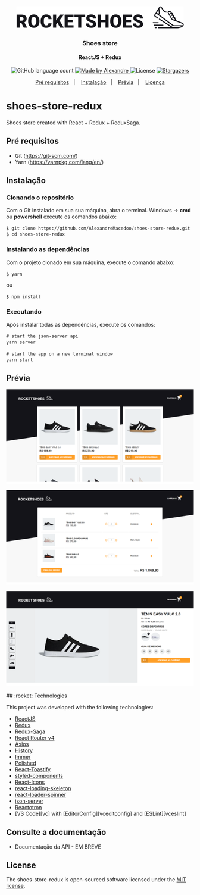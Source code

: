 <h1 align="center" >
  <img alt="Github" title="Github" src=".github/logo.svg" width="450px"/>
</h1>


<h3 align="center">
  Shoes store
</h3>

<h4 align="center">
  ReactJS + Redux
</h4>

<p align="center">
  <img alt="GitHub language count" src="https://img.shields.io/github/languages/count/AlexandreMacedoo/shoes-store-redux?color=%2304D361">

  <a href="https://github.com/AlexandreMacedoo">
    <img alt="Made by Alexandre" src="https://img.shields.io/badge/made%20by-Alexandre-%2304D361">
  </a>

  <img alt="License" src="https://img.shields.io/badge/license-MIT-%2304D361">

  <a href="https://github.com/AlexandreMacedoo/shoes-store-redux/stargazers">
    <img alt="Stargazers" src="https://img.shields.io/github/stars/AlexandreMacedoo/shoes-store-redux?style=social">
  </a>
</p>

<p align="center">
  <a href="#pré-requisitos">Pré requisitos</a>&nbsp;&nbsp;&nbsp;|&nbsp;&nbsp;&nbsp;
  <a href="#instalação">Instalação</a>&nbsp;&nbsp;&nbsp;|&nbsp;&nbsp;&nbsp;
  <a href="#prévia">Prévia</a>&nbsp;&nbsp;&nbsp;|&nbsp;&nbsp;&nbsp;
  <a href="#license">Licença</a>
</p>

# shoes-store-redux
Shoes store created with React + Redux + ReduxSaga.

## Pré requisitos

- Git (https://git-scm.com/)
- Yarn (https://yarnpkg.com/lang/en/)

## Instalação
### Clonando o repositório
Com o Git instalado em sua sua máquina, abra o terminal.
Windows -> **cmd** ou **powershell** execute os comandos abaixo:
```ssh
$ git clone https://github.com/AlexandreMacedoo/shoes-store-redux.git
$ cd shoes-store-redux
```
### Instalando as dependências
Com o projeto clonado em sua máquina, execute o comando abaixo:

```ssh
$ yarn
```
ou
```ssh
$ npm install
```

### Executando
Após instalar todas as dependências, execute os comandos:

```ssh
# start the json-server api
yarn server

# start the app on a new terminal window
yarn start
```

## Prévia
<p align="left">
  <img alt="Home" src=".github/previa1-new.png" width="550px">
</p>
<p align="left">
  <img alt="Cart" src=".github/previa2-new.png" width="550px">
</p>
<p align="left">
  <img alt="Product" src=".github/previa3-new.png" width="550px">
</p>
## :rocket: Technologies

This project was developed with the following technologies:

-  [ReactJS](https://reactjs.org/)
-  [Redux](https://redux.js.org/)
-  [Redux-Saga](https://redux-saga.js.org/)
-  [React Router v4](https://github.com/ReactTraining/react-router)
-  [Axios](https://github.com/axios/axios)
-  [History](https://www.npmjs.com/package/history)
-  [Immer](https://github.com/immerjs/immer)
-  [Polished](https://polished.js.org/)
-  [React-Toastify](https://fkhadra.github.io/react-toastify/)
-  [styled-components](https://www.styled-components.com/)
-  [React-Icons](https://react-icons.netlify.com/)
-  [react-loading-skeleton](https://github.com/dvtng/react-loading-skeleton)
-  [react-loader-spinner](https://github.com/mhnpd/react-loader-spinner)
-  [json-server](https://github.com/typicode/json-server)
-  [Reactotron](https://infinite.red/reactotron)
-  [VS Code][vc] with [EditorConfig][vceditconfig] and [ESLint][vceslint]

## Consulte a documentação
- Documentação da API - EM BREVE

## License
The shoes-store-redux is open-sourced software licensed under the [MIT license](https://opensource.org/licenses/MIT).
